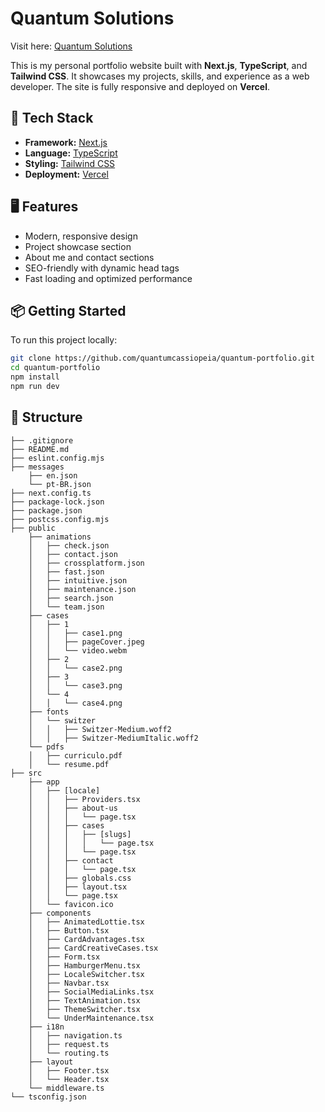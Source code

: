 # Quantum Solutions

Visit here: [Quantum Solutions](https://quantum-portfolio-alpha.vercel.app/)

This is my personal portfolio website built with **Next.js**, **TypeScript**, and **Tailwind CSS**. It showcases my projects, skills, and experience as a web developer. The site is fully responsive and deployed on **Vercel**.

## 🚀 Tech Stack

- **Framework:** [Next.js](https://nextjs.org/)
- **Language:** [TypeScript](https://www.typescriptlang.org/)
- **Styling:** [Tailwind CSS](https://tailwindcss.com/)
- **Deployment:** [Vercel](https://vercel.com/)

## 🖥️ Features

- Modern, responsive design
- Project showcase section
- About me and contact sections
- SEO-friendly with dynamic head tags
- Fast loading and optimized performance

## 📦 Getting Started

To run this project locally:

```bash
git clone https://github.com/quantumcassiopeia/quantum-portfolio.git
cd quantum-portfolio
npm install
npm run dev
```

## 📂 Structure

```
├── .gitignore
├── README.md
├── eslint.config.mjs
├── messages
    ├── en.json
    └── pt-BR.json
├── next.config.ts
├── package-lock.json
├── package.json
├── postcss.config.mjs
├── public
    ├── animations
    │   ├── check.json
    │   ├── contact.json
    │   ├── crossplatform.json
    │   ├── fast.json
    │   ├── intuitive.json
    │   ├── maintenance.json
    │   ├── search.json
    │   └── team.json
    ├── cases
    │   ├── 1
    │   │   ├── case1.png
    │   │   ├── pageCover.jpeg
    │   │   └── video.webm
    │   ├── 2
    │   │   └── case2.png
    │   ├── 3
    │   │   └── case3.png
    │   └── 4
    │   │   └── case4.png
    ├── fonts
    │   └── switzer
    │   │   ├── Switzer-Medium.woff2
    │   │   ├── Switzer-MediumItalic.woff2
    └── pdfs
    │   ├── curriculo.pdf
    │   └── resume.pdf
├── src
    ├── app
    │   ├── [locale]
    │   │   ├── Providers.tsx
    │   │   ├── about-us
    │   │   │   └── page.tsx
    │   │   ├── cases
    │   │   │   ├── [slugs]
    │   │   │   │   └── page.tsx
    │   │   │   └── page.tsx
    │   │   ├── contact
    │   │   │   └── page.tsx
    │   │   ├── globals.css
    │   │   ├── layout.tsx
    │   │   └── page.tsx
    │   └── favicon.ico
    ├── components
    │   ├── AnimatedLottie.tsx
    │   ├── Button.tsx
    │   ├── CardAdvantages.tsx
    │   ├── CardCreativeCases.tsx
    │   ├── Form.tsx
    │   ├── HamburgerMenu.tsx
    │   ├── LocaleSwitcher.tsx
    │   ├── Navbar.tsx
    │   ├── SocialMediaLinks.tsx
    │   ├── TextAnimation.tsx
    │   ├── ThemeSwitcher.tsx
    │   └── UnderMaintenance.tsx
    ├── i18n
    │   ├── navigation.ts
    │   ├── request.ts
    │   └── routing.ts
    ├── layout
    │   ├── Footer.tsx
    │   └── Header.tsx
    └── middleware.ts
└── tsconfig.json

```
